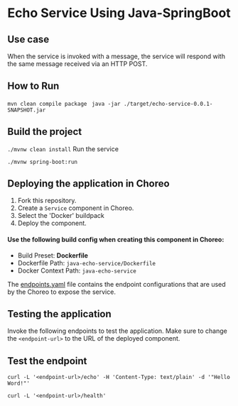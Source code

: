# Echo Service Using Java-SpringBoot

## Use case

When the service is invoked with a message, the service will respond with the same message received via an HTTP POST.

## How to Run

`mvn clean compile package
`
`java -jar ./target/echo-service-0.0.1-SNAPSHOT.jar`

## Build the project

`./mvnw clean install`
Run the service

`./mvnw spring-boot:run`

## Deploying the application in Choreo

1. Fork this repository.
2. Create a `Service` component in Choreo.
3. Select the 'Docker' buildpack
4. Deploy the component.

#### Use the following build config when creating this component in Choreo:

- Build Preset: **Dockerfile**
- Dockerfile Path: `java-echo-service/Dockerfile`
- Docker Context Path: `java-echo-service`

The [endpoints.yaml](.choreo/endpoints.yaml) file contains the endpoint configurations that are used by the Choreo to expose the service.

## Testing the application

Invoke the following endpoints to test the application. Make sure to change the `<endpoint-url>` to the URL of the deployed component.

## Test the endpoint

```
curl -L '<endpoint-url>/echo' -H 'Content-Type: text/plain' -d '"Hello Word!"'
```

```
curl -L '<endpoint-url>/health'
```
